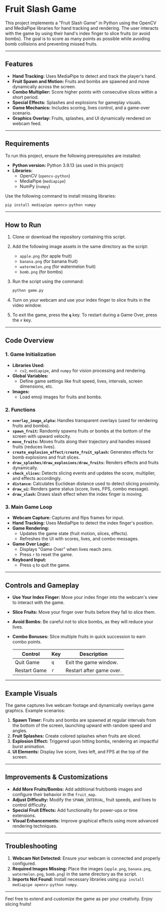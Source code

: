 # Fruit Slash Game

This project implements a "Fruit Slash Game" in Python using the OpenCV and MediaPipe libraries for hand tracking and rendering. The user interacts with the game by using their hand's index finger to slice fruits (or avoid bombs). The goal is to score as many points as possible while avoiding bomb collisions and preventing missed fruits.

---

## Features

- **Hand Tracking:** Uses MediaPipe to detect and track the player's hand.
- **Fruit Spawn and Motion:** Fruits and bombs are spawned and move dynamically across the screen.
- **Combo Multiplier:** Score higher points with consecutive slices within a short period.
- **Special Effects:** Splashes and explosions for gameplay visuals.
- **Game Mechanics:** Includes scoring, lives control, and a game-over scenario.
- **Graphics Overlay:** Fruits, splashes, and UI dynamically rendered on webcam feed.

---

## Requirements

To run this project, ensure the following prerequisites are installed:

- **Python version:** Python 3.9.13 (as used in this project)
- **Libraries:**
  - OpenCV (`opencv-python`)
  - MediaPipe (`mediapipe`)
  - NumPy (`numpy`)

Use the following command to install missing libraries:

```bash
pip install mediapipe opencv-python numpy
```

---

## How to Run

1. Clone or download the repository containing this script.
2. Add the following image assets in the same directory as the script:
   - `apple.png` (for apple fruit)
   - `banana.png` (for banana fruit)
   - `watermelon.png` (for watermelon fruit)
   - `bomb.png` (for bombs)

3. Run the script using the command:

   ```bash
   python game.py
   ```

4. Turn on your webcam and use your index finger to slice fruits in the video window.

5. To exit the game, press the **`q`** key. To restart during a Game Over, press the **`r`** key.

---

## Code Overview

### 1. **Game Initialization**
   - **Libraries Used:**
     - `cv2`, `mediapipe`, and `numpy` for vision processing and rendering.
   - **Global Variables:**
     - Define game settings like fruit speed, lives, intervals, screen dimensions, etc.
   - **Images:**
     - Load emoji images for fruits and bombs.

### 2. **Functions**
   - **`overlay_image_alpha`:** Handles transparent overlays (used for rendering fruits and bombs).
   - **`spawn_fruit`:** Randomly spawns fruits or bombs at the bottom of the screen with upward velocity.
   - **`move_fruits`:** Moves fruits along their trajectory and handles missed fruits (reduces lives).
   - **`create_explosion_effect/create_fruit_splash`:** Generates effects for bomb explosions and fruit slices.
   - **`draw_splashes/draw_explosions/draw_fruits`:** Renders effects and fruits dynamically.
   - **`check_slices`:** Detects slicing events and updates the score, multiplier, and effects accordingly.
   - **`distance`:** Calculates Euclidean distance used to detect slicing proximity.
   - **`draw_ui`:** Renders game status (score, lives, FPS, combo message).
   - **`draw_slash`:** Draws slash effect when the index finger is moving.

### 3. **Main Game Loop**
   - **Webcam Capture:** Captures and flips frames for input.
   - **Hand Tracking:** Uses MediaPipe to detect the index finger's position.
   - **Game Rendering:**
     - Updates the game state (fruit motion, slices, effects).
     - Refreshes the UI with scores, lives, and combo messages.
   - **Game Over Logic:**
     - Displays "Game Over" when lives reach zero.
     - Press `r` to reset the game.
   - **Keyboard Input:**
     - Press `q` to quit the game.

---

## Controls and Gameplay

- **Use Your Index Finger:** Move your index finger into the webcam's view to interact with the game.
- **Slice Fruits:** Move your finger over fruits before they fall to slice them.
- **Avoid Bombs:** Be careful not to slice bombs, as they will reduce your lives.
- **Combo Bonuses:** Slice multiple fruits in quick succession to earn combo points.

   | Control         | Key         | Description            |
   |-----------------|-------------|------------------------|
   | Quit Game       | `q`         | Exit the game window.  |
   | Restart Game    | `r`         | Restart after game over.|

---

## Example Visuals

The game captures live webcam footage and dynamically overlays game graphics. Example scenarios:

1. **Spawn Timer:** Fruits and bombs are spawned at regular intervals from the bottom of the screen, launching upward with random speed and angles.
2. **Fruit Splashes:** Create colored splashes when fruits are sliced.
3. **Explosion Effect:** Triggered upon hitting bombs, rendering an impactful burst animation.
4. **UI Elements:** Display live score, lives left, and FPS at the top of the screen.

---

## Improvements & Customizations

- **Add More Fruits/Bombs:** Add additional fruit/bomb images and configure their behavior in the `fruit_map`.
- **Adjust Difficulty:** Modify the `SPAWN_INTERVAL`, fruit speeds, and lives to control difficulty.
- **Special Fruit Effects:** Add functionality for power-ups or time extensions.
- **Visual Enhancements:** Improve graphical effects using more advanced rendering techniques.

---

## Troubleshooting

1. **Webcam Not Detected:** Ensure your webcam is connected and properly configured.
2. **Required Images Missing:** Place the images (`apple.png`, `banana.png`, `watermelon.png`, `bomb.png`) in the same directory as the script.
3. **Imports Not Found:** Install necessary libraries using `pip install mediapipe opencv-python numpy`.

---

Feel free to extend and customize the game as per your creativity. Enjoy slicing fruits!